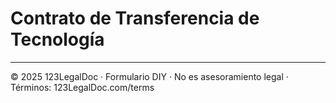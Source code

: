 # Contrato de Transferencia de Tecnología

---
© 2025 123LegalDoc · Formulario DIY · No es asesoramiento legal · Términos: 123LegalDoc.com/terms
